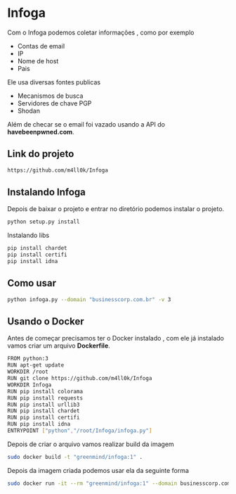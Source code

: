 # Infoga
Com o Infoga podemos coletar informações , como por exemplo
- Contas de email
- IP
- Nome de host
- Pais

Ele usa diversas fontes publicas
- Mecanismos de busca
- Servidores de chave PGP
- Shodan

Além de checar se o email foi vazado usando a API do **havebeenpwned.com**.


## Link do projeto
```sh
https://github.com/m4ll0k/Infoga
```

## Instalando Infoga
Depois de baixar o projeto e entrar no diretório podemos instalar o projeto.
```sh
python setup.py install
```

Instalando libs
```sh
pip install chardet
pip install certifi
pip install idna
```

## Como usar
```sh
python infoga.py --domain "businesscorp.com.br" -v 3
```


## Usando o Docker
Antes de começar precisamos ter o Docker instalado , com ele já instalado vamos criar um arquivo **Dockerfile**.
```sh
FROM python:3
RUN apt-get update
WORKDIR /root
RUN git clone https://github.com/m4ll0k/Infoga
WORKDIR Infoga
RUN pip install colorama
RUN pip install requests
RUN pip install urllib3
RUN pip install chardet
RUN pip install certifi
RUN pip install idna
ENTRYPOINT ["python","/root/Infoga/infoga.py"]
```

Depois de criar o arquivo vamos realizar build da imagem
```sh
sudo docker build -t "greenmind/infoga:1" .
```

Depois da imagem criada podemos usar ela da seguinte forma
```sh
sudo docker run -it --rm "greenmind/infoga:1" --domain businesscorp.com.br
```